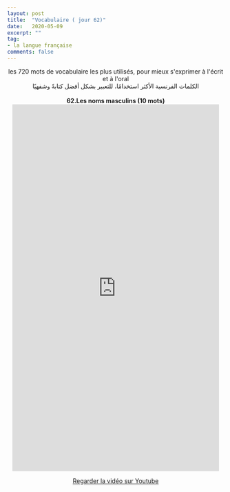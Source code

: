 ```yaml
---
layout: post
title:  "Vocabulaire ( jour 62)"
date:   2020-05-09
excerpt: ""
tag:
- la langue française
comments: false
---
```

 <center>     les 720 mots de vocabulaire les plus utilisés, pour mieux s'exprimer à l'écrit et à l'oral <br> الكلمات الفرنسية الأكثر استخدامًا، للتعبير بشكل أفضل كتابةً وشفهيًا <br><br>     <strong> 62.Les noms masculins (10 mots)</strong>     <br> <iframe width="480" height="853" src="https://www.youtube.com/embed/ENqs8YUtMrg" title="youtube video player" frameborder="0" allow="accelerometer, autoplay, clipboard-write, encrypted-media, gyroscope, picture-in-picture, web-share" allowfullscreen></iframe>     <br> <p markdown="0"><a href="https://youtube.com/shorts/ENqs8YUtMrg" class="btn btn-danger" target="_blank">Regarder la vidéo sur Youtube</a></p> </center>
